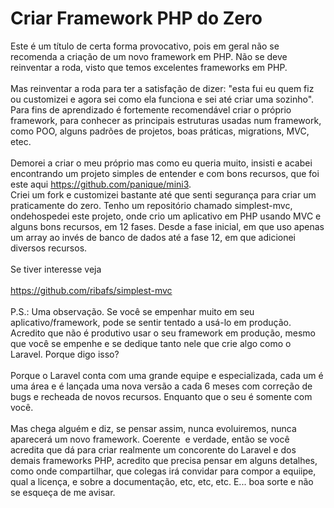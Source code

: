 # Criar Framework PHP do Zero

<div>Este é um título de certa forma provocativo, pois em geral não se recomenda a criação de um novo framework em PHP. Não se deve reinventar a roda, visto que temos excelentes frameworks em PHP.</div><br>

<div>Mas reinventar a roda para ter a satisfação de dizer: &quot;esta fui eu quem fiz ou customizei e agora sei como ela funciona e sei até criar uma sozinho&quot;. Para fins de aprendizado é fortemente recomendável criar o próprio framework, para conhecer as principais estruturas usadas num framework, como POO, alguns padrões de projetos, boas práticas, migrations, MVC, etec. </div><br>

<div>Demorei a criar o meu próprio mas como eu queria muito, insisti e acabei encontrando um projeto simples de entender e com bons recursos, que foi este aqui <a href="https://github.com/panique/mini3">https://github.com/panique/mini3</a>.<br>
 Criei um fork e customizei bastante até que senti segurança para criar um praticamente do zero. Tenho um repositório chamado simplest-mvc, ondehospedei este projeto, onde crio um aplicativo em PHP usando MVC e alguns bons recursos, em 12 fases. Desde a fase inicial, em que uso apenas um array ao invés de banco de dados até a fase 12, em que adicionei diversos recursos. </div><br>

<div>Se tiver interesse veja</div><br>

<div><a href="https://github.com/ribafs/simplest-mvc">https://github.com/ribafs/simplest-mvc</a></div><br>

<div>P.S.: Uma observação. Se você se empenhar muito em seu aplicativo/framework, pode se sentir tentado a usá-lo em produção. Acredito que não é produtivo usar o seu framework em produção, mesmo que você se empenhe e se dedique tanto nele que crie algo como o Laravel. Porque digo isso? <br><br>
Porque o Laravel conta com uma grande equipe e especializada, cada um é uma área e é lançada uma nova versão a cada 6 meses com correção de bugs e recheada de novos recursos. Enquanto que o seu é somente com você.</div><br>

<div>Mas chega alguém e diz, se pensar assim, nunca evoluiremos, nunca aparecerá um novo framework. Coerente&nbsp; e verdade, então se você acredita que dá para criar realmente um concorente do Laravel e dos demais frameworks PHP, acredito que precisa pensar em alguns detalhes, como onde compartilhar, que colegas irá convidar para compor a equiipe, qual a licença, e sobre a documentação, etc, etc, etc. E... boa sorte e não se esqueça de me avisar.</div>
<br>

